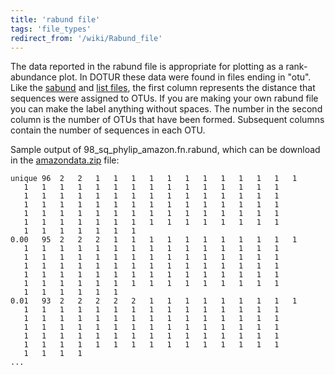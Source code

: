 ```yaml
---
title: 'rabund file'
tags: 'file_types'
redirect_from: '/wiki/Rabund_file'
---
```

The data reported in the rabund file is appropriate for plotting as a
rank-abundance plot. In DOTUR these data were found in files ending in
"otu". Like the [sabund](sabund_file) and [list
files](list_file), the first column represents the distance
that sequences were assigned to OTUs. If you are making your own rabund
file you can make the label anything without spaces. The number in the
second column is the number of OTUs that have been formed. Subsequent
columns contain the number of sequences in each OTU.

Sample output of 98\_sq\_phylip\_amazon.fn.rabund, which can be download
in the [amazondata.zip](https://mothur.s3.us-east-2.amazonaws.com/wiki/amazondata.zip) file:

    unique 96  2   2   1   1   1   1   1   1   1   1   1   1   1   1
       1   1   1   1   1   1   1   1   1   1   1   1   1   1   1
       1   1   1   1   1   1   1   1   1   1   1   1   1   1   1
       1   1   1   1   1   1   1   1   1   1   1   1   1   1   1
       1   1   1   1   1   1   1   1   1   1   1   1   1   1   1
       1   1   1   1   1   1   1   1   1   1   1   1   1   1   1
       1   1   1   1   1   1   1   
    0.00   95  2   2   2   1   1   1   1   1   1   1   1   1   1   1
       1   1   1   1   1   1   1   1   1   1   1   1   1   1   1
       1   1   1   1   1   1   1   1   1   1   1   1   1   1   1
       1   1   1   1   1   1   1   1   1   1   1   1   1   1   1
       1   1   1   1   1   1   1   1   1   1   1   1   1   1   1
       1   1   1   1   1   1   1   1   1   1   1   1   1   1   1
       1   1   1   1   1   1   
    0.01   93  2   2   2   2   2   1   1   1   1   1   1   1   1   1
       1   1   1   1   1   1   1   1   1   1   1   1   1   1   1
       1   1   1   1   1   1   1   1   1   1   1   1   1   1   1
       1   1   1   1   1   1   1   1   1   1   1   1   1   1   1
       1   1   1   1   1   1   1   1   1   1   1   1   1   1   1
       1   1   1   1   1   1   1   1   1   1   1   1   1   1   1
       1   1   1   1   
    ...


